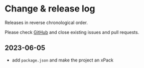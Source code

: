 # Change & release log

Releases in reverse chronological order.

Please check
[GitHub](https://github.com/micro-os-plus/posix-arch/issues)
and close existing issues and pull requests.

## 2023-06-05

* add `package.json` and make the project an xPack
